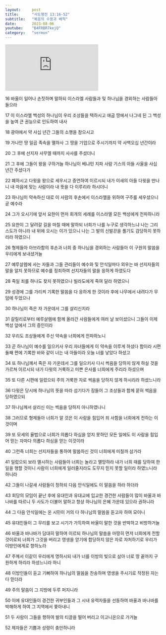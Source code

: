 ```yaml
---
layout:     post
title:      "사도행전 13:16-52"
subtitle:	"복음의 수용과 배척"
date:       2023-08-06
youtube:    "B4FRBR7kejQ"
category:   "sermon"
---
```


<div class="youtube margin-large">
    <iframe src="https://www.youtube.com/embed/B4FRBR7kejQ" title="YouTube video player" frameborder="0" allow="accelerometer; autoplay; clipboard-write; encrypted-media; gyroscope; picture-in-picture; web-share" allowfullscreen></iframe>
</div>

16 바울이 일어나 손짓하며 말하되 이스라엘 사람들과 및 하나님을 경외하는 사람들아 들으라

17 이 이스라엘 백성의 하나님이 우리 조상들을 택하시고 애굽 땅에서 나그네 된 그 백성을 높여 큰 권능으로 인도하여 내사

18 광야에서 약 사십 년간 그들의 소행을 참으시고

19 가나안 땅 일곱 족속을 멸하사 그 땅을 기업으로 주시기까지 약 사백오십 년간이라

20 그 후에 선지자 사무엘 때까지 사사를 주셨더니  

21 그 후에 그들이 왕을 구하거늘 하나님이 베냐민 지파 사람 기스의 아들 사울을 사십 년간 주셨다가

22 폐하시고 다윗을 왕으로 세우시고 증언하여 이르시되 내가 이새의 아들 다윗을 만나니 내 마음에 맞는 사람이라 내 뜻을 다 이루리라 하시더니

23 하나님이 약속하신 대로 이 사람의 후손에서 이스라엘을 위하여 구주를 세우셨으니 곧 예수라

24 그가 오시기에 앞서 요한이 먼저 회개의 세례를 이스라엘 모든 백성에게 전파하니라

25 요한이 그 달려갈 길을 마칠 때에 말하되 너희가 나를 누구로 생각하느냐 나는 그리스도가 아니라 내 뒤에 오시는 이가 있으니 나는 그 발의 신발끈을 풀기도 감당하지 못하리라 하였으니

26 형제들아 아브라함의 후손과 너희 중 하나님을 경외하는 사람들아 이 구원의 말씀을 우리에게 보내셨거늘

27 예루살렘에 사는 자들과 그들 관리들이 예수와 및 안식일마다 외우는 바 선지자들의 말을 알지 못하므로 예수를 정죄하여 선지자들의 말을 응하게 하였도다

28 죽일 죄를 하나도 찾지 못하였으나 빌라도에게 죽여 달라 하였으니

29 성경에 그를 가리켜 기록한 말씀을 다 응하게 한 것이라 후에 나무에서 내려다가 무덤에 두었으나

30 하나님이 죽은 자 가운데서 그를 살리신지라  

31 갈릴리로부터 예루살렘에 함께 올라간 사람들에게 여러 날 보이셨으니 그들이 이제 백성 앞에서 그의 증인이라

32 우리도 조상들에게 주신 약속을 너희에게 전파하노니

33 곧 하나님이 예수를 일으키사 우리 자녀들에게 이 약속을 이루게 하셨다 함이라 시편 둘째 편에 기록한 바와 같이 너는 내 아들이라 오늘 너를 낳았다 하셨고

34 또 하나님께서 죽은 자 가운데서 그를 일으키사 다시 썩음을 당하지 않게 하실 것을 가르쳐 이르시되 내가 다윗의 거룩하고 미쁜 은사를 너희에게 주리라 하셨으며

35 또 다른 시편에 일렀으되 주의 거룩한 자로 썩음을 당하지 않게 하시리라 하셨느니라  

36 다윗은 당시에 하나님의 뜻을 따라 섬기다가 잠들어 그 조상들과 함께 묻혀 썩음을 당하였으되

37 하나님께서 살리신 이는 썩음을 당하지 아니하였나니

38 그러므로 형제들아 너희가 알 것은 이 사람을 힘입어 죄 사함을 너희에게 전하는 이것이며

39 또 모세의 율법으로 너희가 의롭다 하심을 얻지 못하던 모든 일에도 이 사람을 힘입어 믿는 자마다 의롭다 하심을 얻는 이것이라

40 그런즉 너희는 선지자들을 통하여 말씀하신 것이 너희에게 미칠까 삼가라  

41 일렀으되 보라 멸시하는 사람들아 너희는 놀라고 멸망하라 내가 너희 때를 당하여 한 일을 행할 것이니 사람이 너희에게 일러줄지라도 도무지 믿지 못할 일이라 
하였느니라 하니라

42 그들이 나갈새 사람들이 청하되 다음 안식일에도 이 말씀을 하라 하더라

43 회당의 모임이 끝난 후에 유대인과 유대교에 입교한 경건한 사람들이 많이 바울과 바나바를 따르니 두 사도가 더불어 말하고 항상 하나님의 은혜 가운데 있으라 권하니라

44 그 다음 안식일에는 온 시민이 거의 다 하나님의 말씀을 듣고자 하여 모이니

45 유대인들이 그 무리를 보고 시기가 가득하여 바울이 말한 것을 반박하고 비방하거늘  

46 바울과 바나바가 담대히 말하여 이르되 하나님의 말씀을 마땅히 먼저 너희에게 전할 것이로되 너희가 그것을 버리고 영생을 얻기에 합당하지 않은 자로 자처하기로 
우리가 이방인에게로 향하노라

47 주께서 이같이 우리에게 명하시되 내가 너를 이방의 빛으로 삼아 너로 땅 끝까지 구원하게 하리라 하셨느니라 하니

48 이방인들이 듣고 기뻐하여 하나님의 말씀을 찬송하며 영생을 주시기로 작정된 자는 다 믿더라

49 주의 말씀이 그 지방에 두루 퍼지니라

50 이에 유대인들이 경건한 귀부인들과 그 시내 유력자들을 선동하여 바울과 바나바를 박해하게 하여 그 지역에서 쫓아내니  

51 두 사람이 그들을 향하여 발의 티끌을 떨어 버리고 이고니온으로 가거늘

52 제자들은 기쁨과 성령이 충만하니라